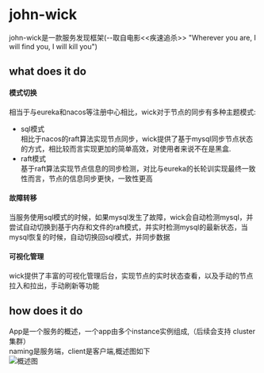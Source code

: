 # john-wick
john-wick是一款服务发现框架(--取自电影<<疾速追杀>> "Wherever you are, I will find you, I will kill you")<br>
## what does it do
#### 模式切换
相当于与eureka和nacos等注册中心相比，wick对于节点的同步有多种主题模式:<br>
* sql模式<br>
相比于nacos的raft算法实现节点同步，wick提供了基于mysql同步节点状态的方式，相比较而言实现更加的简单高效，对使用者来说不在是黑盒.<br>
* raft模式<br>
基于raft算法实现节点信息的同步检测，对比与eureka的长轮训实现最终一致性而言，节点的信息同步更快，一致性更高<br>
#### 故障转移
当服务使用sql模式的时候，如果mysql发生了故障，wick会自动检测mysql，并尝试自动切换到基于内存和文件的raft模式，并实时检测mysql的最新状态，当mysql恢复的时候，自动切换回sql模式，并同步数据<br>
#### 可视化管理
wick提供了丰富的可视化管理后台，实现节点的实时状态查看，以及手动的节点拉入和拉出，手动刷新等功能<br>


## how does it do
App是一个服务的概述，一个app由多个instance实例组成,（后续会支持 cluster 集群）<br>
naming是服务端，client是客户端,概述图如下<br>
![概述图](https://haiyi-file.zhimeizhushou.com/editfile/6ea827df-a755-424e-b5d2-f543b1c75e13.png) 


